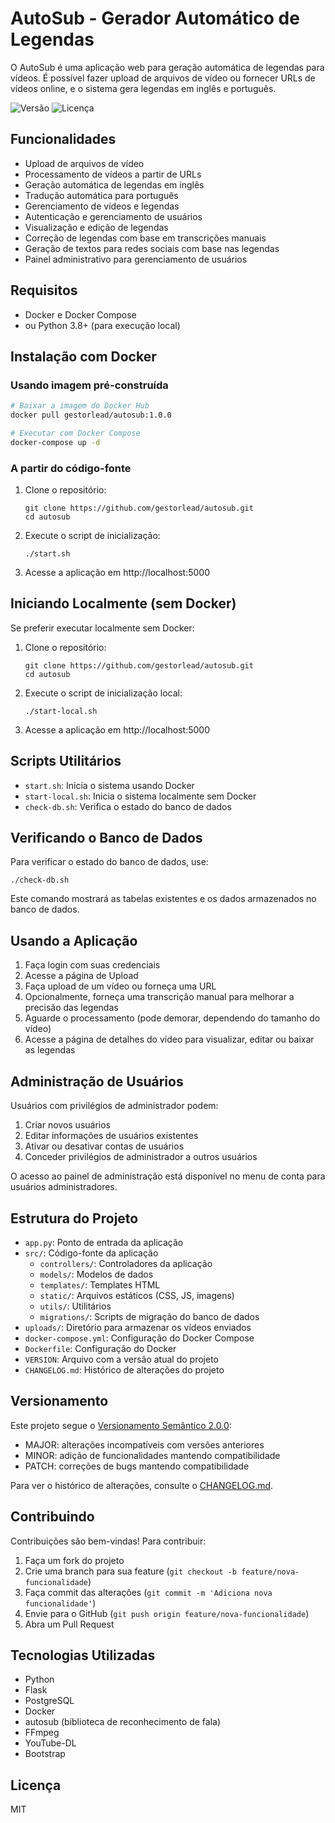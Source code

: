 # AutoSub - Gerador Automático de Legendas

O AutoSub é uma aplicação web para geração automática de legendas para vídeos. É possível fazer upload de arquivos de vídeo ou fornecer URLs de vídeos online, e o sistema gera legendas em inglês e português.

![Versão](https://img.shields.io/badge/versão-1.0.0-blue)
![Licença](https://img.shields.io/badge/licença-MIT-green)

## Funcionalidades

- Upload de arquivos de vídeo
- Processamento de vídeos a partir de URLs
- Geração automática de legendas em inglês
- Tradução automática para português
- Gerenciamento de vídeos e legendas
- Autenticação e gerenciamento de usuários
- Visualização e edição de legendas
- Correção de legendas com base em transcrições manuais
- Geração de textos para redes sociais com base nas legendas
- Painel administrativo para gerenciamento de usuários

## Requisitos

- Docker e Docker Compose
- ou Python 3.8+ (para execução local)

## Instalação com Docker

### Usando imagem pré-construída

```bash
# Baixar a imagem do Docker Hub
docker pull gestorlead/autosub:1.0.0

# Executar com Docker Compose
docker-compose up -d
```

### A partir do código-fonte

1. Clone o repositório:
   ```
   git clone https://github.com/gestorlead/autosub.git
   cd autosub
   ```

2. Execute o script de inicialização:
   ```
   ./start.sh
   ```

3. Acesse a aplicação em http://localhost:5000

## Iniciando Localmente (sem Docker)

Se preferir executar localmente sem Docker:

1. Clone o repositório:
   ```
   git clone https://github.com/gestorlead/autosub.git
   cd autosub
   ```

2. Execute o script de inicialização local:
   ```
   ./start-local.sh
   ```

3. Acesse a aplicação em http://localhost:5000

## Scripts Utilitários

- `start.sh`: Inicia o sistema usando Docker
- `start-local.sh`: Inicia o sistema localmente sem Docker
- `check-db.sh`: Verifica o estado do banco de dados

## Verificando o Banco de Dados

Para verificar o estado do banco de dados, use:

```
./check-db.sh
```

Este comando mostrará as tabelas existentes e os dados armazenados no banco de dados.

## Usando a Aplicação

1. Faça login com suas credenciais
2. Acesse a página de Upload
3. Faça upload de um vídeo ou forneça uma URL
4. Opcionalmente, forneça uma transcrição manual para melhorar a precisão das legendas
5. Aguarde o processamento (pode demorar, dependendo do tamanho do vídeo)
6. Acesse a página de detalhes do vídeo para visualizar, editar ou baixar as legendas

## Administração de Usuários

Usuários com privilégios de administrador podem:

1. Criar novos usuários
2. Editar informações de usuários existentes
3. Ativar ou desativar contas de usuários
4. Conceder privilégios de administrador a outros usuários

O acesso ao painel de administração está disponível no menu de conta para usuários administradores.

## Estrutura do Projeto

- `app.py`: Ponto de entrada da aplicação
- `src/`: Código-fonte da aplicação
  - `controllers/`: Controladores da aplicação
  - `models/`: Modelos de dados
  - `templates/`: Templates HTML
  - `static/`: Arquivos estáticos (CSS, JS, imagens)
  - `utils/`: Utilitários
  - `migrations/`: Scripts de migração do banco de dados
- `uploads/`: Diretório para armazenar os vídeos enviados
- `docker-compose.yml`: Configuração do Docker Compose
- `Dockerfile`: Configuração do Docker
- `VERSION`: Arquivo com a versão atual do projeto
- `CHANGELOG.md`: Histórico de alterações do projeto

## Versionamento

Este projeto segue o [Versionamento Semântico 2.0.0](https://semver.org/lang/pt-BR/):

- MAJOR: alterações incompatíveis com versões anteriores
- MINOR: adição de funcionalidades mantendo compatibilidade
- PATCH: correções de bugs mantendo compatibilidade

Para ver o histórico de alterações, consulte o [CHANGELOG.md](CHANGELOG.md).

## Contribuindo

Contribuições são bem-vindas! Para contribuir:

1. Faça um fork do projeto
2. Crie uma branch para sua feature (`git checkout -b feature/nova-funcionalidade`)
3. Faça commit das alterações (`git commit -m 'Adiciona nova funcionalidade'`)
4. Envie para o GitHub (`git push origin feature/nova-funcionalidade`)
5. Abra um Pull Request

## Tecnologias Utilizadas

- Python
- Flask
- PostgreSQL
- Docker
- autosub (biblioteca de reconhecimento de fala)
- FFmpeg
- YouTube-DL
- Bootstrap

## Licença

MIT
